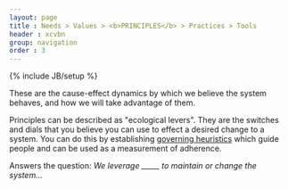 ```yaml
---
layout: page
title : Needs > Values > <b>PRINCIPLES</b> > Practices > Tools
header : xcvbn
group: navigation
order : 3
---
```

{% include JB/setup %}

These are the cause-effect dynamics by which we believe the system behaves, and how we will take advantage of them. 

Principles can be described as "ecological levers". They are the switches and dials that you believe you can use to effect a desired change to a system. You can do this by establishing [governing heuristics](/explanation/Heuristics) which guide people and can be used as a measurement of adherence. 

Answers the question: *We leverage _____ to maintain or change the system...*